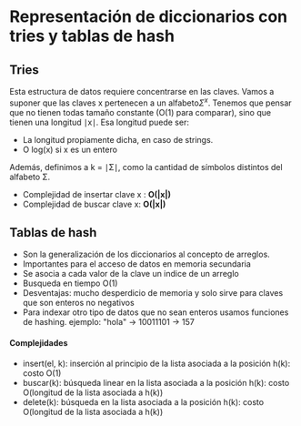 # Representación de diccionarios con tries y tablas de hash
## Tries
Esta estructura de datos requiere concentrarse en las claves.
Vamos a suponer que las claves x pertenecen a un alfabeto$Σ^x$.
Tenemos que pensar que no tienen todas tamaño constante (O(1) para comparar), sino que tienen una longitud ∣x∣.
Esa longitud puede ser:
* La longitud propiamente dicha, en caso de strings.
* O log(x) si x es un entero
 
Además, definimos a k = ∣Σ∣, como la cantidad de símbolos distintos del alfabeto Σ.

* Complejidad de insertar clave x : **O(|x|)**
* Complejidad de buscar clave x: **O(|x|)**

## Tablas de hash
* Son la generalización de los diccionarios al concepto de arreglos.
* Importantes para el acceso de datos en memoria secundaria
* Se asocia a cada valor de la clave un indice de un arreglo
* Busqueda en tiempo O(1)
* Desventajas: mucho desperdicio de memoria y solo sirve para claves que son enteros no negativos 
* Para indexar otro tipo de datos que no sean enteros usamos funciones de hashing. ejemplo: "hola" -> 10011101 -> 157

#### Complejidades
* insert(el, k): inserción al principio de la lista
asociada a la posición h(k): costo O(1)
* buscar(k): búsqueda linear en la lista
asociada a la posición h(k): costo O(longitud
de la lista asociada a h(k))
* delete(k): búsqueda en la lista asociada a la
posición h(k): costo O(longitud de la lista
asociada a h(k))
